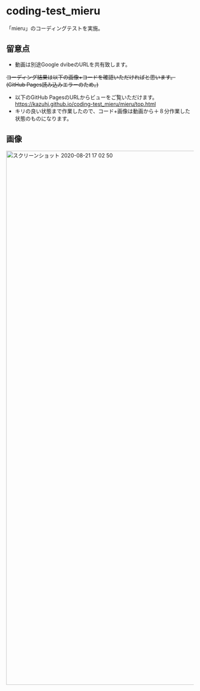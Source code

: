 # coding-test_mieru

「mieru」のコーディングテストを実施。

## 留意点
- 動画は別途Google dvibeのURLを共有致します。

~~コーディング結果は以下の画像+コードを確認いただければと思います。(GitHub Pages読み込みエラーのため。)~~
- 以下のGitHub PagesのURLからビューをご覧いただけます。
　https://kazuhj.github.io/coding-test_mieru/mieru/top.html
- キリの良い状態まで作業したので、コード+画像は動画から＋８分作業した状態のものになります。

## 画像

<img width="1432" alt="スクリーンショット 2020-08-21 17 02 50" src="https://user-images.githubusercontent.com/57065520/90870436-8b6d7600-e3d4-11ea-9d92-926a2989e8d5.png">
